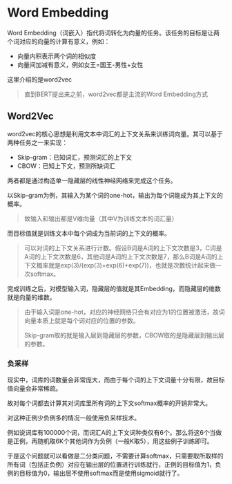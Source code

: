 # Word Embedding

Word Embedding（词嵌入）指代将词转化为向量的任务。该任务的目标是让两个词对应的向量的计算有意义，例如：

+ 向量内积表示两个词的相似度
+ 向量间加减有意义，例如女王=国王-男性+女性

这里介绍的是word2vec

> 直到BERT提出来之前，word2vec都是主流的Word Embedding方式

## Word2Vec

word2vec的核心思想是利用文本中词汇的上下文关系来训练词向量。其可以基于两种任务之一来实现：

+ Skip-gram：已知词汇，预测词汇的上下文
+ CBOW：已知上下文，预测所缺词汇

两者都是通过构造单一隐藏层的线性神经网络来完成这个任务。

以Skip-gram为例，其输入为某个词的one-hot，输出为每个词能成为其上下文的概率。

>故输入和输出都是V维向量（其中V为训练文本的词汇量）

而目标值就是训练文本中每个词成为当前词的上下文的概率。

> 可以对词的上下文关系进行计数。假设B词是A词的上下文次数是3，C词是A词的上下文次数是6，其他词是A词的上下文次数是7，那么B词是A词的上下文概率就是exp(3)/(exp(3)+exp(6)+exp(7))，也就是次数统计起来做一次softmax。

完成训练之后，对模型输入词，隐藏层的值就是其Embedding，而隐藏层的维数就是向量的维数。

> 由于输入词是one-hot，对应的神经网络只会有对应为1的位置被激活，故词向量本质上就是每个词对应的位置的参数。
>
> Skip-gram取的就是输入层到隐藏层的参数，CBOW取的是隐藏层到输出层的参数。

### 负采样

现实中，词库的词数量会非常庞大，而由于每个词的上下文词量十分有限，故目标值向量会非常稀疏。

故对每个词都去计算其对词库里所有词的上下文softmax概率的开销非常大。

对这种正例少负例多的情况一般使用负采样技术。

例如说词库有100000个词，而词汇A的上下文词种类仅有6个。那么将这6个当做是正例，再随机取6K个其他词作为负例（一般K取5），用这些例子训练即可。

于是这个问题就可以看做是二分类问题，不需要计算softmax，只需要取所取样的所有词（包括正负例）对应在输出层的位置进行训练就行，正例的目标值为1，负例的目标值为0，输出层不使用softmax而是使用sigmoid就行了。